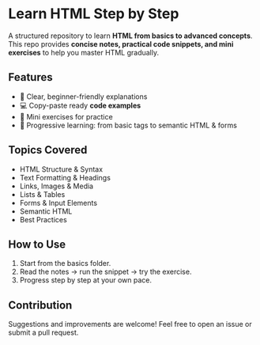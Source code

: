 # Learn HTML Step by Step

A structured repository to learn **HTML from basics to advanced concepts**.  
This repo provides **concise notes, practical code snippets, and mini exercises** to help you master HTML gradually.

## Features
- 📖 Clear, beginner-friendly explanations  
- 💻 Copy-paste ready **code examples**  
- 📝 Mini exercises for practice  
- 🚀 Progressive learning: from basic tags to semantic HTML & forms  

## Topics Covered
- HTML Structure & Syntax  
- Text Formatting & Headings  
- Links, Images & Media  
- Lists & Tables  
- Forms & Input Elements  
- Semantic HTML  
- Best Practices  

## How to Use
1. Start from the basics folder.  
2. Read the notes → run the snippet → try the exercise.  
3. Progress step by step at your own pace.  

## Contribution
Suggestions and improvements are welcome! Feel free to open an issue or submit a pull request.  
